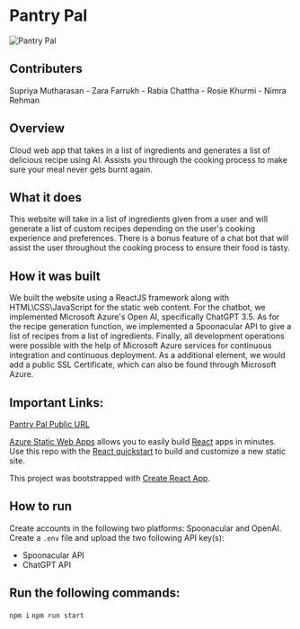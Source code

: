 # Pantry Pal
![Pantry Pal](https://raw.githubusercontent.com/smutharasan/PantryPal/main/public/logo.ico)

## Contributers
Supriya Mutharasan - Zara Farrukh - Rabia Chattha - Rosie Khurmi - Nimra Rehman

## Overview 

Cloud web app that takes in a list of ingredients and generates a list of delicious recipe using AI. Assists you through the cooking process to make sure your meal never gets burnt again.

## What it does
This website will take in a list of ingredients given from a user and will generate a list of custom recipes depending on the user's cooking experience and preferences. There is a bonus feature of a chat bot that will assist the user throughout the cooking process to ensure their food is tasty.

## How it was built
We built the website using a ReactJS framework along with HTML\CSS\JavaScript for the static web content. For the chatbot, we implemented Microsoft Azure's Open AI, specifically ChatGPT 3.5. As for the recipe generation function, we implemented a Spoonacular API to give a list of recipes from a list of ingredients. Finally, all development operations were possible with the help of Microsoft Azure services for continuous integration and continuous deployment.  As a additional element, we would add a public SSL Certificate, which can also be found through Microsoft Azure.

## Important Links: 
[Pantry Pal Public URL](https://victorious-forest-0287dbc10.4.azurestaticapps.net)

[Azure Static Web Apps](https://docs.microsoft.com/azure/static-web-apps/overview) allows you to easily build [React](https://reactjs.org/) apps in minutes. Use this repo with the [React quickstart](https://docs.microsoft.com/azure/static-web-apps/getting-started?tabs=react) to build and customize a new static site.

This project was bootstrapped with [Create React App](https://github.com/facebook/create-react-app).

## How to run

Create accounts in the following two platforms: Spoonacular and OpenAI. Create a ```.env``` file and upload the two following API key(s):

- Spoonacular API
- ChatGPT API

## Run the following commands:

```npm i```
```npm run start```


